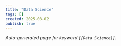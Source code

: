 ```yaml
---
title: "Data Science"
tags: []
created: 2025-08-02
publish: true
---
```


_Auto-generated page for keyword `[[Data Science]]`._
